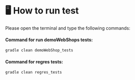 # :desktop_computer: How to run test

Please open the terminal and type the following commands:

#### Command for run demoWebShops tests:
```bash
gradle clean demoWebShop_tests
```

#### Command for regres tests:
```bash
gradle clean regres_tests
```